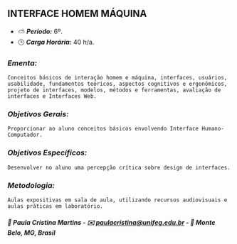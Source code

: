 ## INTERFACE HOMEM MÁQUINA

* :partly_sunny: ***Período:*** 6º.
* :clock3: ***Carga Horária:*** 40 h/a.
 
### *Ementa:*
    Conceitos básicos de interação homem e máquina, interfaces, usuários, usabilidade, fundamentos teóricos, aspectos cognitivos e ergonômicos, projeto de interfaces, modelos, métodos e ferramentas, avaliação de interfaces e Interfaces Web.
 
### *Objetivos Gerais:*
    Proporcionar ao aluno conceitos básicos envolvendo Interface Humano-Computador.
 
### *Objetivos Específicos:*
    Desenvolver no aluno uma percepção crítica sobre design de interfaces.
 
### *Metodologia:*
    Aulas expositivas em sala de aula, utilizando recursos audiovisuais e aulas práticas em laboratório.
 

##### :busts_in_silhouette: Paula Cristina Martins - :envelope: paulacristina@unifeg.edu.br - :house_with_garden: Monte Belo, MG, Brasil